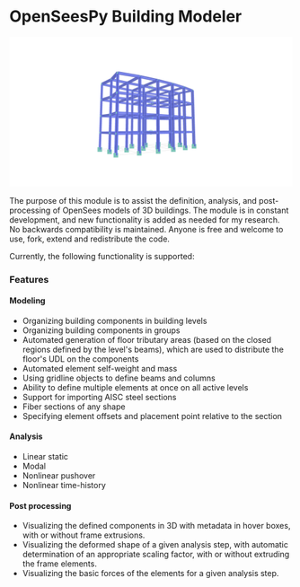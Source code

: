 # OpenSeesPy Building Modeler

![Screenshot](/img/teaser_image.png)

The purpose of this module is to assist the definition, analysis, and post-processing of OpenSees models of 3D buildings.
The module is in constant development, and new functionality is added as needed for my research. No backwards compatibility is maintained. Anyone is free and welcome to use, fork, extend and redistribute the code.

Currently, the following functionality is supported:

### Features

#### Modeling

- Organizing building components in building levels
- Organizing building components in groups
- Automated generation of floor tributary areas (based on the closed regions defined by the level's beams), which are used to distribute the floor's UDL on the components
- Automated element self-weight and mass
- Using gridline objects to define beams and columns
- Ability to define multiple elements at once on all active levels
- Support for importing AISC steel sections
- Fiber sections of any shape
- Specifying element offsets and placement point relative to the section


#### Analysis

- Linear static
- Modal
- Nonlinear pushover
- Nonlinear time-history

#### Post processing

- Visualizing the defined components in 3D with metadata in hover boxes, with or without frame extrusions.
- Visualizing the deformed shape of a given analysis step, with automatic determination of an appropriate scaling factor, with or without extruding the frame elements.
- Visualizing the basic forces of the elements for a given analysis step.

